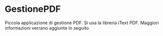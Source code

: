 # GestionePDF

Piccola applicazione di gestione PDF. Si usa la libreria iText PDF. 
Maggiori informazioni verrano aggiunte in seguito

